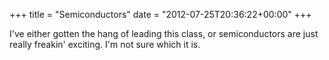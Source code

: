+++
title = "Semiconductors"
date = "2012-07-25T20:36:22+00:00"
+++

I've either gotten the hang of leading this class, or semiconductors are just really freakin' exciting.  I'm not sure which it is.
			